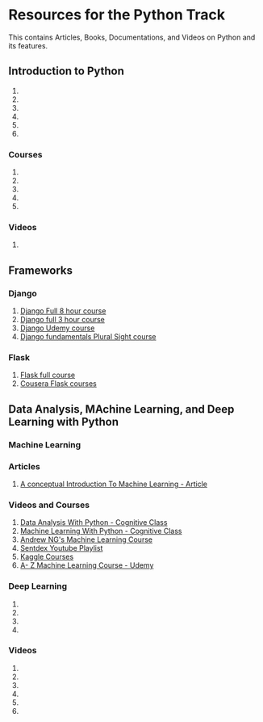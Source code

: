 # Resources for the Python Track

This contains Articles, Books, Documentations, and Videos on Python and its features.

## Introduction to Python

1. [](https://hyperskill.org/onboarding?track=python)
2. [](https://pythonprogramming.net/python-fundamental-tutorials/)
3. [](https://docs.python.org/3/tutorial/index.html)
4. [](https://learnxinyminutes.com/docs/python3/)
5. [](https://developers.google.com/edu/python/)
6. [](https://pythonprogramming.net/python-fundamental-tutorials/)

### Courses

1. [](https://www.udacity.com/course/programming-foundations-with-python--ud036)
2. [](https://www.coursera.org/learn/python3)
3. [](https://www.coursera.org/learn/python?action=enroll)
4. [](https://www.udacity.com/course/introduction-to-python--ud1110)
5. [](https://courses.edx.org/courses/course-v1:MITx+6.00.1x+2T2017_2/course/)

### Videos

1. [](https://www.youtube.com/playlist?list=PLlrxD0HtieHhS8VzuMCfQD4uJ9yne1mE6)

## Frameworks

### Django

1. [Django Full 8 hour course](https://www.youtube.com/watch?v=JT80XhYJdBw)
2. [Django full 3 hour course](https://www.youtube.com/watch?v=OTmQOjsl0eg)
3. [Django Udemy course](https://www.udemy.com/course/python-and-django-full-stack-web-developer-bootcamp/?gclid=CjwKCAjw4871BRAjEiwAbxXi277B-z0zB4-f7MLWP5YbWXFgE8UOjTJgxjvQGhJ42weDLLS-HUwzUBoC4cYQAvD_BwE&matchtype=e&utm_campaign=LongTail_la.EN_cc.ROW&utm_content=deal4584&utm_medium=udemyads&utm_source=adwords&utm_term=_._ag_80687746964_._ad_388036087368_._kw_django+course_._de_c_._dm__._pl__._ti_kwd-821534223501_._li_9076649_._pd__._)
4. [Django fundamentals Plural Sight course](https://app.pluralsight.com/library/courses/django-fundamentals-update/table-of-contents?aid=7010a000002LUv2AAG)

### Flask

1. [Flask full course](https://www.youtube.com/watch?v=MwZwr5Tvyxo&list=PL-osiE80TeTs4UjLw5MM6OjgkjFeUxCYH)
2. [Cousera Flask courses](https://www.coursera.org/courses?query=flask)

## Data Analysis, MAchine Learning, and Deep Learning with Python

### Machine Learning

### Articles

1. [A conceptual Introduction To Machine Learning - Article](https://medium.com/ai-in-plain-english/introduction-to-machine-learning-7697477a5e40)

### Videos and Courses

1. [Data  Analysis With Python - Cognitive Class](https://cognitiveclass.ai/courses/data-analysis-python)
2. [Machine Learning With Python - Cognitive Class](https://cognitiveclass.ai/courses/machine-learning-with-python)
3. [Andrew NG's Machine Learning Course](https://www.coursera.org/learn/machine-learning?)
4. [Sentdex Youtube Playlist](https://www.youtube.com/watch?v=OGxgnH8y2NM&list=PLQVvvaa0QuDfKTOs3Keq_kaG2P55YRn5v)
5. [Kaggle Courses](https://kaggle.com/learn)
6. [A- Z Machine Learning Course - Udemy](https://www.udemy.com/share/101vsaBUoZdV1RQHQ=/)

### Deep Learning

1. [](https://bit.ly/2tjFNdA)
2. [](https://deeplearning.mit.edu/)
3. [](https://www.fast.ai/2019/01/24/course-v3/)
4. [](https://m2dsupsdlclass.github.io/lectures-labs/fbclid=IwAR3V4f2UB9U9lwq9H_Vzr_E6gfUJJ_tDuXnsw0_459hCRVIjOAsm8B_Hd64)

### Videos

1. [](https://cognitiveclass.ai/courses/introduction-deep-learning)
2. [](https://cognitiveclass.ai/courses/deep-learning-tensorflow)
3. [](https://www.coursera.org/learn/neural-networks-deep-learning?)
4. [](https://www.udacity.com/course/intro-to-tensorflow-for-deep-learning--ud187)
5. [](http://www.cs.ox.ac.uk/teaching/courses/2016-2017/dl/)
6. [](https://courses.edx.org/courses/course-v1:Microsoft+DAT236x+1T2019a/course/?utm_content=c4a08550-abeb-415c-9af4-7f853b5b0fdf&utm_medium=email&utm_campaign=recurringnudge_day10&utm_source=schedules&utm_term=course-v1%3AMicrosoft%2BDAT236x%2B1T2019a)
